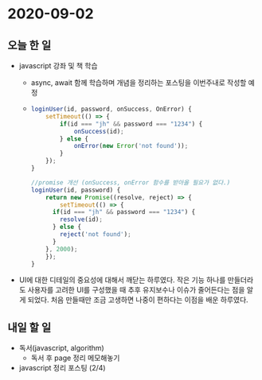 # 2020-09-02

## 오늘 한 일

- javascript 강좌 및 책 학습

  - async, await 함께 학습하며 개념을 정리하는 포스팅을 이번주내로 작성할 예정

  - ```javascript
    loginUser(id, password, onSuccess, OnError) {
    	setTimeout(() => {
    		if(id === "jh" && password === "1234") {
    			onSuccess(id);
    		} else {
    			onError(new Error('not found'));
    		}
    	});
    }
    
    //promise 개선 (onSuccess, onError 함수를 받아올 필요가 없다.)
    loginUser(id, password) {
    	return new Promise((resolve, reject) => {
    		setTimeout(() => {
          if(id === "jh" && password === "1234") {
            resolve(id);
          } else {
            reject('not found');
          }
        }, 2000);
    	});
    }
    ```

- UI에 대한 디테일의 중요성에 대해서 깨닫는 하루였다. 작은 기능 하나를 만들더라도 사용자를 고려한 UI를 구성했을 때 추후 유지보수나 이슈가 줄어든다는 점을 알게 되었다. 처음 만들때만 조금 고생하면 나중이 편하다는 이점을 배운 하루였다.

## 내일 할 일

- 독서(javascript, algorithm)
  - 독서 후 page 정리 메모해놓기
- javascript 정리 포스팅 (2/4)